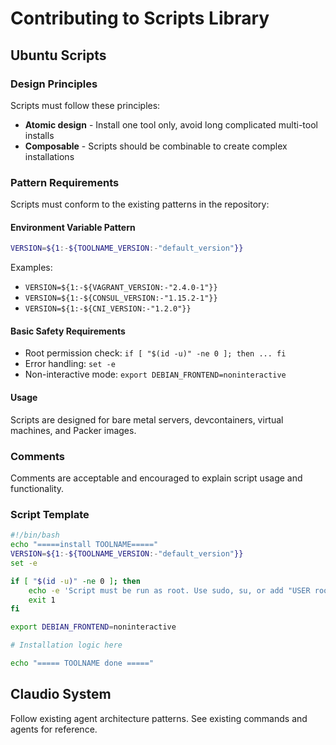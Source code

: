 # Contributing to Scripts Library

## Ubuntu Scripts

### Design Principles
Scripts must follow these principles:
- **Atomic design** - Install one tool only, avoid long complicated multi-tool installs
- **Composable** - Scripts should be combinable to create complex installations

### Pattern Requirements
Scripts must conform to the existing patterns in the repository:

#### Environment Variable Pattern
```bash
VERSION=${1:-${TOOLNAME_VERSION:-"default_version"}}
```

Examples:
- `VERSION=${1:-${VAGRANT_VERSION:-"2.4.0-1"}}`
- `VERSION=${1:-${CONSUL_VERSION:-"1.15.2-1"}}`
- `VERSION=${1:-${CNI_VERSION:-"1.2.0"}}`

#### Basic Safety Requirements
- Root permission check: `if [ "$(id -u)" -ne 0 ]; then ... fi`
- Error handling: `set -e`
- Non-interactive mode: `export DEBIAN_FRONTEND=noninteractive`

#### Usage
Scripts are designed for bare metal servers, devcontainers, virtual machines, and Packer images.

### Comments
Comments are acceptable and encouraged to explain script usage and functionality.

### Script Template
```bash
#!/bin/bash
echo "=====install TOOLNAME====="
VERSION=${1:-${TOOLNAME_VERSION:-"default_version"}}
set -e

if [ "$(id -u)" -ne 0 ]; then
    echo -e 'Script must be run as root. Use sudo, su, or add "USER root" to your Dockerfile before running this script.'
    exit 1
fi

export DEBIAN_FRONTEND=noninteractive

# Installation logic here

echo "===== TOOLNAME done ====="
```

## Claudio System

Follow existing agent architecture patterns. See existing commands and agents for reference.